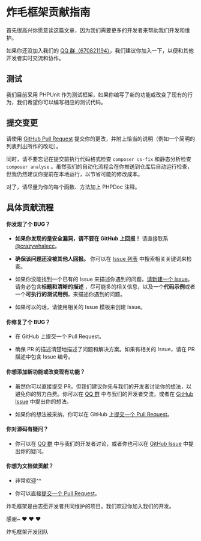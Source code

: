 # 炸毛框架贡献指南

首先很高兴你愿意读这篇文章，因为我们需要更多的开发者来帮助我们开发和维护。

如果你还没加入我们的 [QQ 群（670821194）][qq-group]，我们建议你加入一下，以便和其他开发者实时交流和协作。

## 测试

我们目前采用 PHPUnit 作为测试框架，如果你编写了新的功能或改变了现有的行为，我们希望你可以编写相应的测试代码。

## 提交变更

请使用 [GitHub Pull Request][new-pr] 提交你的更改，并附上恰当的说明（例如一个简明的列表列出所作的改动）。

同时，请不要忘记在提交前执行代码格式检查 `composer cs-fix` 和静态分析检查 `composer analyse`
。虽然我们的自动化流程会在你推送到仓库后自动运行检查，但我仍然建议你提前在本地运行，以节省可能的修改成本。

对了，请尽量为你的每个函数、方法加上 PHPDoc 注释。

## 具体贡献流程

#### **你发现了个 BUG？**

- **如果你发现的是安全漏洞，请不要在 GitHub 上回报！** 请直接联系 [@crazywhalecc](https://github.com/crazywhalecc)。

- **确保该问题还没被其他人回报。** 你可以在 [Issue 列表][issues] 中搜索相关关键词来检查。

- 如果你没能找到一个已有的 Issue 来描述你遇到的问题，[请新建一个 Issue][new-issue]。请务必包含**标题和清晰的描述**
  ，尽可能多的相关信息，以及一个**代码示例**或者一个**可执行的测试用例**，来描述你遇到的问题。

- 如果可以的话，请使用相关的 Issue 模板来创建 Issue。

#### **你修复了个 BUG？**

- 在 GitHub 上提交一个 Pull Request。

- 确保 PR 的描述清楚地描述了问题和解决方案。如果有相关的 Issue，请在 PR 描述中包含 Issue 编号。

#### **你想添加新功能或改变现有功能？**

- 虽然你可以直接提交 PR，但我们建议你先与我们的开发者讨论你的想法，以避免你的努力白费。你可以在 [QQ 群][qq-group]
  中与我们的开发者交流，或者在 [GitHub Issue][issues] 中提出你的想法。

- 如果你的想法被采纳，你可以在 GitHub 上[提交一个 Pull Request][new-pr]。

#### **你对源码有疑问？**

- 你可以在 [QQ 群][qq-group] 中与我们的开发者讨论，或者你也可以在 [GitHub Issue][issues] 中提出你的疑问。

#### **你想为文档做贡献？**

- 非常欢迎^^

- 你可以直接[提交一个 Pull Request][new-pr]。

炸毛框架是由志愿开发者共同维护的项目。我们欢迎你加入我们的开发。

感谢~ :heart: :heart: :heart:

炸毛框架开发团队

[issues]: https://github.com/zhamao-robot/zhamao-framework/issues

[new-pr]: https://github.com/zhamao-robot/zhamao-framework/pull/new/master

[new-issue]: https://github.com/zhamao-robot/zhamao-framework/issues/new

[qq-group]: https://jq.qq.com/?_wv=1027&k=KdIGy0UK

